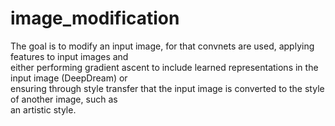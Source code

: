 # image_modification
The goal is to modify an input image, for that convnets are used, applying features to input images and  
either performing gradient ascent to include learned representations in the input image (DeepDream) or  
ensuring through style transfer that the input image is converted to the style of another image, such as  
an artistic style.